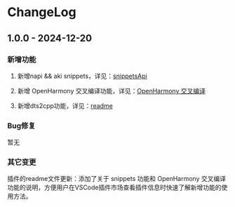 # ChangeLog

## 1.0.0 - 2024-12-20

### 新增功能

1. 新增napi && aki snippets，详见：[snippetsApi](https://gitee.com/openharmony/napi_generator/tree/master/src/vscode_plugin/docs/snippetsApi.md)

2. 新增 OpenHarmony 交叉编译功能，详见：[OpenHarmony 交叉编译](https://gitee.com/openharmony/napi_generator/tree/master/src/vscode_plugin/doc/ohCrossCompile.md)

3. 新增dts2cpp功能，详见：[readme](https://gitee.com/openharmony/napi_generator/blob/master/src/vscode_plugin/readme.md)

### Bug修复

暂无

### 其它变更

插件的readme文件更新：添加了关于 snippets 功能和 OpenHarmony 交叉编译 功能的说明，方便用户在VSCode插件市场查看插件信息时快速了解新增功能的使用方法。

